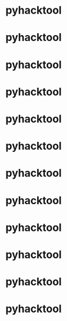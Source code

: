 # pyhacktool
# pyhacktool
# pyhacktool
# pyhacktool
# pyhacktool
# pyhacktool
# pyhacktool
# pyhacktool
# pyhacktool
# pyhacktool
# pyhacktool
# pyhacktool
